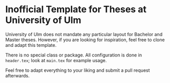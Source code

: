 Inofficial Template for Theses at University of Ulm
===================================================

University of Ulm does not mandate any particular layout for Bachelor and
Master theses. However, if you are looking for inspiration, feel free to clone
and adapt this template.

There is no special class or package. All configuration is done in
`header.tex`; look at `main.tex` for example usage.

Feel free to adapt everything to your liking and submit a pull request
afterwards.
